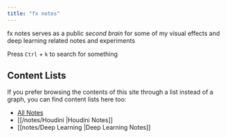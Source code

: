 ```yaml
---
title: "fx notes"
---
```


fx notes serves as a public *second brain* for some of my visual effects and deep learning related notes and experiments

Press `Ctrl` + `k` to search for something

## Content Lists
If you prefer browsing the contents of this site through a list instead of a graph, you can find content lists here too:

- [All Notes](/notes)
- [[/notes/Houdini |Houdini Notes]]
- [[notes/Deep Learning |Deep Learning Notes]]